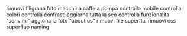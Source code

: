 rimuovi filigrana foto macchina caffe a pompa
controlla mobile
controlla colori
controlla contrasti
aggiorna tutta la seo 
controlla funzionalita "scrivimi"
aggiona la foto "about us"
rimuovi file superflui 
rimuovi css superfluo 
naming 
